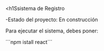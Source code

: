 <h1Ssistema de Registro</h1>

-Estado del proyecto: En construcción 

Para ejecutar el sistema, debes poner:

´´´npm istall react´´´
